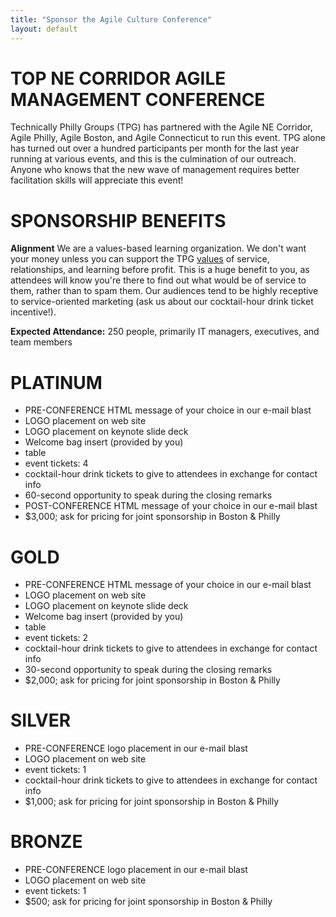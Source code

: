 ```yaml
---
title: "Sponsor the Agile Culture Conference"
layout: default
---
```


TOP NE CORRIDOR AGILE MANAGEMENT CONFERENCE
===========================================
Technically Philly Groups (TPG) has partnered with the Agile NE Corridor, Agile Philly,  Agile Boston, and Agile Connecticut to run this event.  TPG alone has turned out over a hundred participants per month for the last year running at various events, and this is the culmination of our outreach. Anyone who knows that the new wave of management requires better facilitation skills will appreciate this event!

SPONSORSHIP BENEFITS
==================

**Alignment**
We are a values-based learning organization. We don't want your money unless you can support the TPG [values](/values.html) of service, relationships, and learning before profit. This is a huge benefit to you, as attendees will know you're there to find out what would be of service to them, rather than to spam them. Our audiences tend to be highly receptive to service-oriented marketing (ask us about our cocktail-hour drink ticket incentive!).

**Expected Attendance:** 250 people, primarily IT managers, executives, and team members

PLATINUM
========
* PRE-CONFERENCE HTML message of your choice in our e-mail blast
* LOGO placement on web site
* LOGO placement on keynote slide deck
* Welcome bag insert (provided by you) 
* table
* event tickets: 4
* cocktail-hour drink tickets to give to attendees in exchange for contact info  
* 60-second opportunity to speak during the closing remarks
* POST-CONFERENCE HTML message of your choice in our e-mail blast
* $3,000; ask for pricing for joint sponsorship in Boston & Philly

GOLD
========
* PRE-CONFERENCE HTML message of your choice in our e-mail blast
* LOGO placement on web site
* LOGO placement on keynote slide deck
* Welcome bag insert (provided by you) 
* table
* event tickets: 2
* cocktail-hour drink tickets to give to attendees in exchange for contact info  
* 30-second opportunity to speak during the closing remarks
* $2,000; ask for pricing for joint sponsorship in Boston & Philly


SILVER
========
* PRE-CONFERENCE logo placement in our e-mail blast
* LOGO placement on web site
* event tickets: 1
* cocktail-hour drink tickets to give to attendees in exchange for contact info  
* $1,000; ask for pricing for joint sponsorship in Boston & Philly

BRONZE
========
* PRE-CONFERENCE logo placement in our e-mail blast
* LOGO placement on web site
* event tickets: 1
* $500; ask for pricing for joint sponsorship in Boston & Philly


